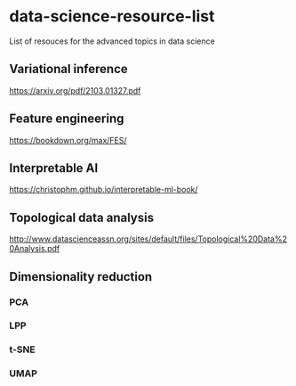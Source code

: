 # data-science-resource-list
List of resouces for the advanced topics in data science

## Variational inference
https://arxiv.org/pdf/2103.01327.pdf

## Feature engineering 
https://bookdown.org/max/FES/

## Interpretable AI
https://christophm.github.io/interpretable-ml-book/

## Topological data analysis
http://www.datascienceassn.org/sites/default/files/Topological%20Data%20Analysis.pdf

## Dimensionality reduction 
### PCA
### LPP
### t-SNE
### UMAP
